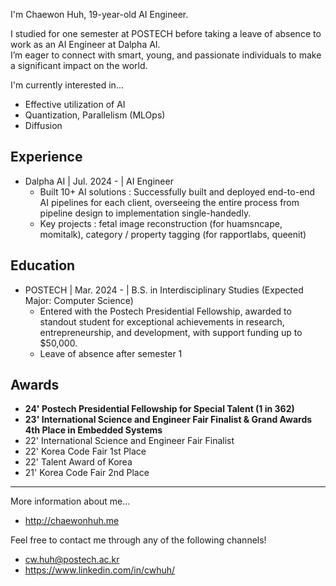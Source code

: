 I'm Chaewon Huh, 19-year-old AI Engineer.

I studied for one semester at POSTECH before taking a leave of absence to work as an AI Engineer at Dalpha AI.  
I’m eager to connect with smart, young, and passionate individuals to make a significant impact on the world.

I'm currently interested in...  
- Effective utilization of AI
- Quantization, Parallelism (MLOps)
- Diffusion
  

## Experience
- Dalpha AI | Jul. 2024 - | AI Engineer
  - Built 10+ AI solutions : Successfully built and deployed end-to-end AI pipelines for each client, overseeing the entire process from pipeline design to implementation single-handedly.
  - Key projects : fetal image reconstruction (for huamsncape, momitalk), category / property tagging (for rapportlabs, queenit)

## Education
- POSTECH | Mar. 2024 - | B.S. in Interdisciplinary Studies (Expected Major: Computer Science)
  - Entered with the Postech Presidential Fellowship, awarded to standout student for exceptional achievements in research, entrepreneurship, and development, with support funding up to $50,000.
  - Leave of absence after semester 1



## Awards
- **24' Postech Presidential Fellowship for Special Talent (1 in 362)**  
- **23' International Science and Engineer Fair Finalist & Grand Awards 4th Place in Embedded Systems**  
- 22' International Science and Engineer Fair Finalist  
- 22' Korea Code Fair 1st Place  
- 22' Talent Award of Korea  
- 21' Korea Code Fair 2nd Place  



---

More information about me...  
- http://chaewonhuh.me

Feel free to contact me through any of the following channels!  
- cw.huh@postech.ac.kr  
- https://www.linkedin.com/in/cwhuh/
